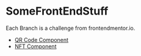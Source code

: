 # SomeFrontEndStuff

Each Branch is a challenge from frontendmentor.io.
- [QR Code Component](https://canhuynhqrcode.netlify.app)
- [NFT Component](https://canhuynhnftcomponent.netlify.app)

